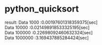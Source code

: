 # python_quicksort
result:
Data 1000 :0.00197601318359375[sec]  
Data 10000 :0.021498918533325195[sec]  
Data 100000 :0.22698092460632324[sec]  
Data 1000000 :3.169437885284424[sec]  
